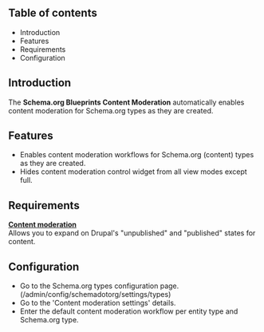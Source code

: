 Table of contents
-----------------

* Introduction
* Features
* Requirements
* Configuration


Introduction
------------

The **Schema.org Blueprints Content Moderation** automatically enables
content moderation for Schema.org types as they are created.


Features
--------

- Enables content moderation workflows for Schema.org (content) types as
  they are created.
- Hides content moderation control widget from all view modes except full.


Requirements
------------

**[Content moderation](https://www.drupal.org/docs/8/core/modules/content-moderation/overview)**    
Allows you to expand on Drupal's "unpublished" and "published" states for content.


Configuration
-------------

- Go to the Schema.org types configuration page.  
  (/admin/config/schemadotorg/settings/types)
- Go to the 'Content moderation settings' details.
- Enter the default content moderation workflow per entity type and Schema.org type.


